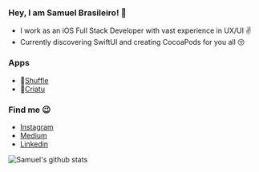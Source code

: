 <!--
**samuelbrasileiro/samuelbrasileiro** is a ✨ _special_ ✨ repository because its `README.md` (this file) appears on your GitHub profile.
-->
### Hey, I am Samuel Brasileiro! 🤟

- I work as an iOS Full Stack Developer with vast experience in UX/UI ✌️
- Currently discovering SwiftUI and creating CocoaPods for you all 😚

### Apps
- 🎵[Shuffle](https://apps.apple.com/br/app/shuffle-with-friends/id1536329239)
- 👘[Criatu](https://apps.apple.com/br/app/criatu/id1541342387)
### Find me 😉
 - [Instagram](https://instagram.com/samuelbsantosn)
 - [Medium](https://medium.com/@samuelbs)
 - [Linkedin](https://www.linkedin.com/in/samuel-brasileiro-9328a116b)
 
![Samuel's github stats](https://github-readme-stats.vercel.app/api?username=samuelbrasileiro&count_private=true&show_icons=true&hide=contribs,issues&theme=radical)


